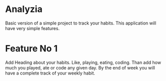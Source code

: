 # Analyzia
Basic version of a simple project to track your habits.
This application will have very simple features.
# Feature No 1
Add Heading about your habits. Like, playing, eating, coding. Than add how much you played, ate or code any given day. By the end of week you will have a complete track of your weekly habit.
